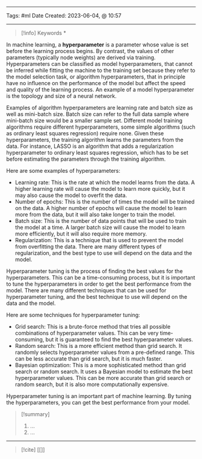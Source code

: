 ------------------------- 
Tags: #ml 
Date Created:  2023-06-04, @ 10:57

---
>[!info] Keywords
>*

In machine learning, a **hyperparameter** is a parameter whose value is set before the learning process begins. By contrast, the values of other parameters (typically node weights) are derived via training. Hyperparameters can be classified as model hyperparameters, that cannot be inferred while fitting the machine to the training set because they refer to the model selection task, or algorithm hyperparameters, that in principle have no influence on the performance of the model but affect the speed and quality of the learning process. An example of a model hyperparameter is the topology and size of a neural network.

Examples of algorithm hyperparameters are learning rate and batch size as well as mini-batch size. Batch size can refer to the full data sample where mini-batch size would be a smaller sample set. Different model training algorithms require different hyperparameters, some simple algorithms (such as ordinary least squares regression) require none. Given these hyperparameters, the training algorithm learns the parameters from the data. For instance, LASSO is an algorithm that adds a regularization hyperparameter to ordinary least squares regression, which has to be set before estimating the parameters through the training algorithm.

Here are some examples of hyperparameters:

- Learning rate: This is the rate at which the model learns from the data. A higher learning rate will cause the model to learn more quickly, but it may also cause the model to overfit the data.
- Number of epochs: This is the number of times the model will be trained on the data. A higher number of epochs will cause the model to learn more from the data, but it will also take longer to train the model.
- Batch size: This is the number of data points that will be used to train the model at a time. A larger batch size will cause the model to learn more efficiently, but it will also require more memory.
- Regularization: This is a technique that is used to prevent the model from overfitting the data. There are many different types of regularization, and the best type to use will depend on the data and the model.

Hyperparameter tuning is the process of finding the best values for the hyperparameters. This can be a time-consuming process, but it is important to tune the hyperparameters in order to get the best performance from the model. There are many different techniques that can be used for hyperparameter tuning, and the best technique to use will depend on the data and the model.

Here are some techniques for hyperparameter tuning:

- Grid search: This is a brute-force method that tries all possible combinations of hyperparameter values. This can be very time-consuming, but it is guaranteed to find the best hyperparameter values.
- Random search: This is a more efficient method than grid search. It randomly selects hyperparameter values from a pre-defined range. This can be less accurate than grid search, but it is much faster.
- Bayesian optimization: This is a more sophisticated method than grid search or random search. It uses a Bayesian model to estimate the best hyperparameter values. This can be more accurate than grid search or random search, but it is also more computationally expensive.

Hyperparameter tuning is an important part of machine learning. By tuning the hyperparameters, you can get the best performance from your model.


>[!summary] 
>1. ...
>2. ...

----
>[!cite]
> [[]]
> []()
